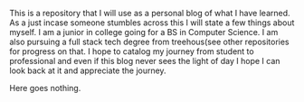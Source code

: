 This is a repository that I will use as a personal blog of what I have learned.  As a just incase someone stumbles across this I will state a few things about myself.  I am a junior in college going for a BS in Computer Science.  I am also pursuing a full stack tech degree from treehous(see other repositories for progress on that. I hope to catalog my journey from student to professional and even if this blog never sees the light of day I hope I can look back at it and appreciate the journey. 

Here goes nothing.
